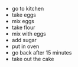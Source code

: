 - go to kitchen
- take eggs
- mix eggs
- take flour
- mix with eggs
- add sugar
- put in oven
- go back after 15 minutes
- take out the cake
